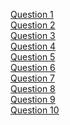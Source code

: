 [Question 1](https://www.hackerrank.com/challenges/lonely-integer/problem)<br>
[Question 2](https://www.hackerrank.com/challenges/maximizing-xor/problem)<br>
[Question 3](https://www.hackerrank.com/challenges/sum-vs-xor/problem)<br>
[Question 4](http://codeforces.com/problemset/problem/467/B)<br>
[Question 5](http://codeforces.com/problemset/problem/579/A)<br>
[Question 6](https://www.hackerrank.com/challenges/sansa-and-xor/problem)<br>
[Question 7](http://codeforces.com/problemset/problem/535/B)<br>
[Question 8](https://www.hackerrank.com/challenges/the-great-xor/problem)<br>
[Question 9](https://www.hackerrank.com/challenges/cipher/problem)<br>
[Question 10](http://codeforces.com/contest/742/problem/B)<br>
